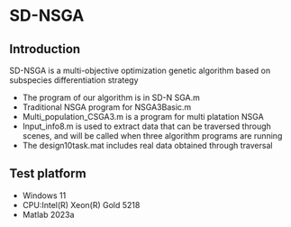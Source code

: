# SD-NSGA
## Introduction
SD-NSGA is a multi-objective optimization genetic algorithm based on subspecies differentiation strategy
* The program of our algorithm is in SD-N SGA.m
* Traditional NSGA program for NSGA3Basic.m
* Multi_population_CSGA3.m is a program for multi platation NSGA
* Input_info8.m is used to extract data that can be traversed through scenes, and will be called when three algorithm programs are running
* The design10task.mat includes real data obtained through traversal

## Test platform
* Windows 11
* CPU:Intel(R) Xeon(R) Gold 5218
* Matlab 2023a
